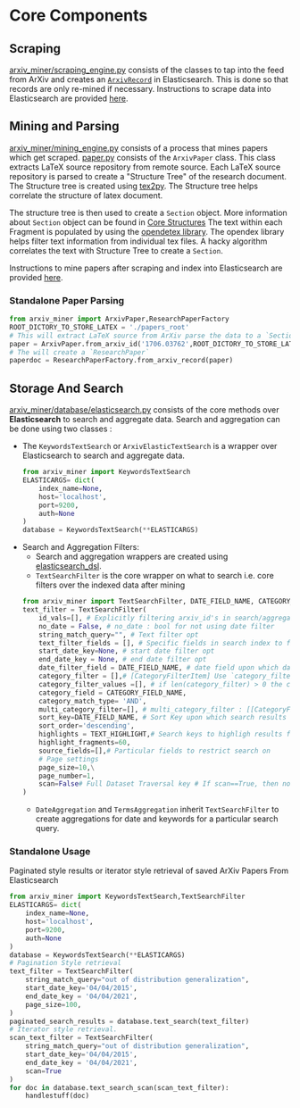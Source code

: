 # Core Components

## Scraping
[arxiv_miner/scraping_engine.py](https://github.com/valayDave/arxiv-miner/blob/oss-release/arxiv_miner/scraping_engine.py) consists of the classes to tap into the feed from ArXiv and creates an [`ArxivRecord`](structures.md#ArxivRecord) in Elasticsearch. This is done so that records are only re-mined if necessary. Instructions to scrape data into Elasticsearch are provided [here](deployment_scripts.md#data-extraction).


## Mining and Parsing 
[arxiv_miner/mining_engine.py](https://github.com/valayDave/arxiv-miner/blob/oss-release/arxiv_miner/mining_engine.py) consists of a process that mines papers which get scraped. [paper.py](https://github.com/valayDave/arxiv-miner/blob/oss-release/arxiv_miner/paper.py) consists of the `ArxivPaper` class. This class extracts LaTeX source repository from remote source. Each LaTeX source repository is parsed to create a "Structure Tree" of the research document. The Structure tree is created using [tex2py](https://github.com/alvinwan/tex2py). The Structure tree helps correlate the structure of latex document. 

The structure tree is then used to create a `Section` object. More information about `Section` object can be found in [Core Structures](structures.md#Section) The text within each Fragment is populated by using the [opendetex library](https://github.com/pkubowicz/opendetex). The opendex library helps filter text information from individual tex files. A hacky algorithm correlates the text with Structure Tree to create a `Section`. 

Instructions to mine papers after scraping and index into Elasticsearch are provided [here](deployment_scripts.md#data-mining-and-storage).

### Standalone Paper Parsing 

```python
from arxiv_miner import ArxivPaper,ResearchPaperFactory
ROOT_DICTORY_TO_STORE_LATEX = './papers_root'
# This will extract LaTeX source from ArXiv parse the data to a `Section` Object
paper = ArxivPaper.from_arxiv_id('1706.03762',ROOT_DICTORY_TO_STORE_LATEX,detex_path='<PATH_TO_DETEX_BINARY>')
# The will create a `ResearchPaper`
paperdoc = ResearchPaperFactory.from_arxiv_record(paper) 
```


## Storage And Search
[arxiv_miner/database/elasticsearch.py](https://github.com/valayDave/arxiv-miner/blob/oss-release/arxiv_miner/database/elasticsearch.py) consists of the core methods over **Elasticsearch** to search and aggregate data. Search and aggregation can be done using two classes : 
- The `KeywordsTextSearch` or `ArxivElasticTextSearch` is a wrapper over Elasticsearch to search and aggregate data. 
    ```python
    from arxiv_miner import KeywordsTextSearch 
    ELASTICARGS= dict(
        index_name=None,
        host='localhost',
        port=9200,
        auth=None
    )
    database = KeywordsTextSearch(**ELASTICARGS)

    ```
- Search and Aggregation Filters:
    - Search and aggregation wrappers are created using [elasticsearch_dsl](https://elasticsearch-dsl.readthedocs.io/en/latest/). 
    - `TextSearchFilter` is the core wrapper on what to search i.e. core filters over the indexed data after mining
    ```python
    from arxiv_miner import TextSearchFilter, DATE_FIELD_NAME, CATEGORY_FIELD_NAME, TEXT_HIGHLIGHT,CategoryFilterItem
    text_filter = TextSearchFilter(
        id_vals=[], # Explicitly filtering arxiv_id's in search/aggregation
        no_date = False, # no_date : bool for not using date filter
        string_match_query="", # Text filter opt
        text_filter_fields = [], # Specific fields in search index to filter. 
        start_date_key=None, # start date filter opt
        end_date_key = None, # end date filter opt
        date_filter_field = DATE_FIELD_NAME, # date field upon which date filter will be applied
        category_filter = [],# [CategoryFilterItem] Use `category_filter` or `multi_category_filter`
        category_filter_values =[], # if len(category_filter) > 0 the category_filter_values required
        category_field = CATEGORY_FIELD_NAME,
        category_match_type= 'AND',
        multi_category_filter=[], # multi_category_filter : [[CategoryFilterItem]]
        sort_key=DATE_FIELD_NAME, # Sort Key upon which search results will be ordered
        sort_order='descending',
        highlights = TEXT_HIGHLIGHT,# Search keys to highligh results fragments from
        highlight_fragments=60,
        source_fields=[],# Particular fields to restrict search on
        # Page settings 
        page_size=10,\
        page_number=1,
        scan=False# Full Dataset Traversal key # If scan==True, then no Pagination else paginate
    )
    ```
    - `DateAggregation` and `TermsAggregation` inherit `TextSearchFilter` to create aggregations for date and keywords for a particular search query. 

### Standalone Usage 

Paginated style results or iterator style retrieval of saved ArXiv Papers From Elasticsearch
```python
from arxiv_miner import KeywordsTextSearch,TextSearchFilter
ELASTICARGS= dict(
    index_name=None,
    host='localhost',
    port=9200,
    auth=None
)
database = KeywordsTextSearch(**ELASTICARGS)
# Pagination Style retrieval
text_filter = TextSearchFilter(
    string_match_query="out of distribution generalization",
    start_date_key='04/04/2015',
    end_date_key = '04/04/2021',
    page_size=100,
)
paginated_search_results = database.text_search(text_filter)
# Iterator style retrieval.
scan_text_filter = TextSearchFilter(
    string_match_query="out of distribution generalization",
    start_date_key='04/04/2015',
    end_date_key = '04/04/2021',
    scan=True
)
for doc in database.text_search_scan(scan_text_filter):
    handlestuff(doc)
```
